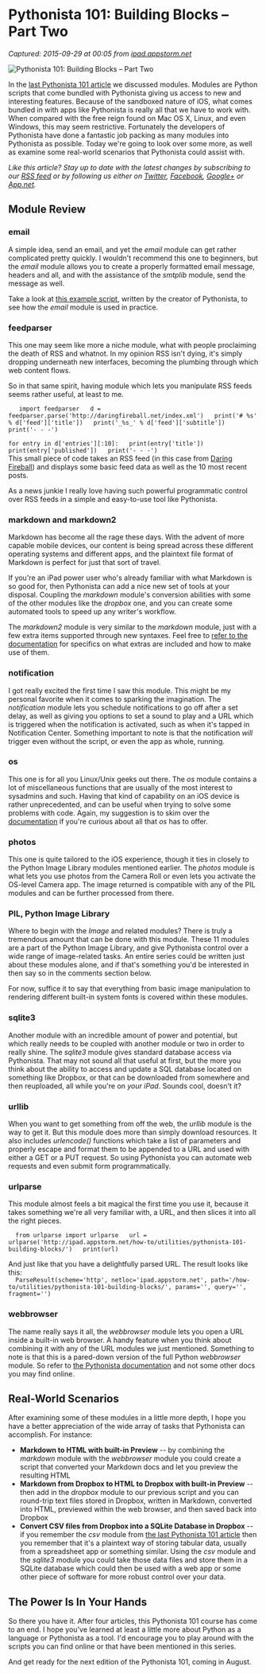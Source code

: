 # Pythonista 101: Building Blocks – Part Two

_Captured: 2015-09-29 at 00:05 from [ipad.appstorm.net](http://ipad.appstorm.net/how-to/pythonista-101-building-blocks-part-two/)_

![Pythonista 101: Building Blocks – Part Two](http://cdn.appstorm.net/ipad.appstorm.net/ipad/files/2013/06/130621-Header-Img.jpg)

In the [last Pythonista 101 article](http://ipad.appstorm.net/how-to/utilities/pythonista-101-building-blocks/) we discussed modules. Modules are Python scripts that come bundled with Pythonista giving us access to new and interesting features. Because of the sandboxed nature of iOS, what comes bundled in with apps like Pythonista is really all that we have to work with. When compared with the free reign found on Mac OS X, Linux, and even Windows, this may seem restrictive. Fortunately the developers of Pythonista have done a fantastic job packing as many modules into Pythonista as possible. Today we're going to look over some more, as well as examine some real-world scenarios that Pythonista could assist with.

_Like this article? Stay up to date with the latest changes by subscribing to our [RSS feed](http://feeds2.feedburner.com/ipadappstorm) or by following us either on [Twitter](https://twitter.com/ipadappstorm), [Facebook](http://facebook.com/ipadappstorm), [Google+](https://plus.google.com/100501393336992877365/posts) or [App.net](https://alpha.app.net/ipadappstorm)._

## Module Review

### email

A simple idea, send an email, and yet the _email_ module can get rather complicated pretty quickly. I wouldn't recommend this one to beginners, but the _email_ module allows you to create a properly formatted email message, headers and all, and with the assistance of the _smtplib_ module, send the message as well.

Take a look at [this example script](https://gist.github.com/omz/4073599), written by the creator of Pythonista, to see how the _email_ module is used in practice.

### feedparser

This one may seem like more a niche module, what with people proclaiming the death of RSS and whatnot. In my opinion RSS isn't dying, it's simply dropping underneath new interfaces, becoming the plumbing through which web content flows.

So in that same spirit, having module which lets you manipulate RSS feeds seems rather useful, at least to me.

`  
import feedparser  
d = feedparser.parse('http://daringfireball.net/index.xml')  
print('# %s' % d['feed']['title'])  
print('_%s_' % d['feed']['subtitle'])  
print('- - -')`

`for entry in d['entries'][:10]:  
print(entry['title'])  
print(entry['published'])  
print('- - -')  
`  
This small piece of code takes an RSS feed (in this case from [Daring Fireball](http://daringfireball.net)) and displays some basic feed data as well as the 10 most recent posts.

As a news junkie I really love having such powerful programmatic control over RSS feeds in a simple and easy-to-use tool like Pythonista.

### markdown and markdown2

Markdown has become all the rage these days. With the advent of more capable mobile devices, our content is being spread across these different operating systems and different apps, and the plaintext file format of Markdown is perfect for just that sort of travel.

If you're an iPad power user who's already familiar with what Markdown is so good for, then Pythonista can add a nice new set of tools at your disposal. Coupling the _markdown_ module's conversion abilities with some of the other modules like the _dropbox_ one, and you can create some automated tools to speed up any writer's workflow.

The _markdown2_ module is very similar to the _markdown_ module, just with a few extra items supported through new syntaxes. Feel free to [refer to the documentation](http://omz-software.com/pythonista/docs/ios/markdown2.html) for specifics on what extras are included and how to make use of them.

### notification

I got really excited the first time I saw this module. This might be my personal favorite when it comes to sparking the imagination. The _notification_ module lets you schedule notifications to go off after a set delay, as well as giving you options to set a sound to play and a URL which is triggered when the notification is activated, such as when it's tapped in Notification Center. Something important to note is that the notification _will_ trigger even without the script, or even the app as whole, running.

### os

This one is for all you Linux/Unix geeks out there. The _os_ module contains a lot of miscellaneous functions that are usually of the most interest to sysadmins and such. Having that kind of capability on an iOS device is rather unprecedented, and can be useful when trying to solve some problems with code. Again, my suggestion is to skim over the [documentation](http://omz-software.com/pythonista/docs/library/os.html#module-os) if you're curious about all that _os_ has to offer.

### photos

This one is quite tailored to the iOS experience, though it ties in closely to the Python Image Library modules mentioned earlier. The _photos_ module is what lets you use photos from the Camera Roll or even lets you activate the OS-level Camera app. The image returned is compatible with any of the PIL modules and can be further processed from there.

### PIL, Python Image Library

Where to begin with the _Image_ and related modules? There is truly a tremendous amount that can be done with this module. These 11 modules are a part of the Python Image Library, and give Pythonista control over a wide range of image-related tasks. An entire series could be written just about these modules alone, and if that's something you'd be interested in then say so in the comments section below.

For now, suffice it to say that everything from basic image manipulation to rendering different built-in system fonts is covered within these modules.

### sqlite3

Another module with an incredible amount of power and potential, but which really needs to be coupled with another module or two in order to really shine. The _sqlite3_ module gives standard database access via Pythonista. That may not sound all that useful at first, but the more you think about the ability to access and update a SQL database located on something like Dropbox, or that can be downloaded from somewhere and then reuploaded, all while you're on _your iPad_. Sounds cool, doesn't it?

### urllib

When you want to get something from off the web, the _urllib_ module is the way to get it. But this module does more than simply download resources. It also includes _urlencode()_ functions which take a list of parameters and properly escape and format them to be appended to a URL and used with either a GET or a PUT request. So using Pythonista you can automate web requests and even submit form programmatically.

### urlparse

This module almost feels a bit magical the first time you use it, because it takes something we're all very familiar with, a URL, and then slices it into all the right pieces.

`  
from urlparse import urlparse  
url = urlparse('http://ipad.appstorm.net/how-to/utilities/pythonista-101-building-blocks/')  
print(url)  
`

And just like that you have a delightfully parsed URL. The result looks like this:  
`  
ParseResult(scheme='http', netloc='ipad.appstorm.net', path='/how-to/utilities/pythonista-101-building-blocks/', params='', query='', fragment='')  
`

### webbrowser

The name really says it all, the _webbrowser_ module lets you open a URL inside a built-in web browser. A handy feature when you think about combining it with any of the URL modules we just mentioned. Something to note is that this is a pared-down version of the full Python _webbrowser_ module. So refer to [the Pythonista documentation](http://omz-software.com/pythonista/docs/library/webbrowser.html#module-webbrowser) and not some other docs you may find online.

## Real-World Scenarios

After examining some of these modules in a little more depth, I hope you have a better appreciation of the wide array of tasks that Pythonista can accomplish. For instance:

  * **Markdown to HTML with built-in Preview** -- by combining the _markdown_ module with the _webbrowser_ module you could create a script that converted your Markdown docs and let you preview the resulting HTML
  * **Markdown from Dropbox to HTML to Dropbox with built-in Preview** -- then add in the _dropbox_ module to our previous script and you can round-trip text files stored in Dropbox, written in Markdown, converted into HTML, previewed within the web browser, and then saved back into Dropbox
  * **Convert CSV files from Dropbox into a SQLite Database in Dropbox** -- if you remember the _csv_ module from [the last Pythonista 101 article](http://ipad.appstorm.net/how-to/utilities/pythonista-101-building-blocks/) then you remember that it's a plaintext way of storing tabular data, usually from a spreadsheet app or something similar. Using the _csv_ module and the _sqlite3_ module you could take those data files and store them in a SQLite database which could then be used with a web app or some other piece of software for more robust control over your data.

## The Power Is In Your Hands

So there you have it. After four articles, this Pythonista 101 course has come to an end. I hope you've learned at least a little more about Python as a language or Pythonista as a tool. I'd encourage you to play around with the scripts you can find online or that have been mentioned in this series.

And get ready for the next edition of the Pythonista 101, coming in August.
